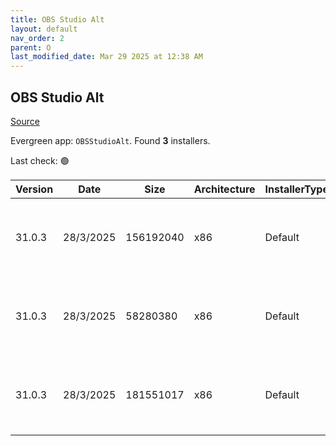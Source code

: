 ```yaml
---
title: OBS Studio Alt
layout: default
nav_order: 2
parent: O
last_modified_date: Mar 29 2025 at 12:38 AM
---
```


## OBS Studio Alt

[Source](https://obsproject.com/)

Evergreen app: `OBSStudioAlt`. Found **3** installers.

Last check: 🟢

| Version | Date      | Size      | Architecture | InstallerType | Type | URI                                                                                                                                                                                                                    |
| ------- | --------- | --------- | ------------ | ------------- | ---- | ---------------------------------------------------------------------------------------------------------------------------------------------------------------------------------------------------------------------- |
| 31.0.3  | 28/3/2025 | 156192040 | x86          | Default       | exe  | [https://github.com/obsproject/obs-studio/releases/download/31.0.3/OBS-Studio-31.0.3-Windows-Installer.exe](https://github.com/obsproject/obs-studio/releases/download/31.0.3/OBS-Studio-31.0.3-Windows-Installer.exe) |
| 31.0.3  | 28/3/2025 | 58280380  | x86          | Default       | zip  | [https://github.com/obsproject/obs-studio/releases/download/31.0.3/OBS-Studio-31.0.3-Windows-PDBs.zip](https://github.com/obsproject/obs-studio/releases/download/31.0.3/OBS-Studio-31.0.3-Windows-PDBs.zip)           |
| 31.0.3  | 28/3/2025 | 181551017 | x86          | Default       | zip  | [https://github.com/obsproject/obs-studio/releases/download/31.0.3/OBS-Studio-31.0.3-Windows.zip](https://github.com/obsproject/obs-studio/releases/download/31.0.3/OBS-Studio-31.0.3-Windows.zip)                     |
